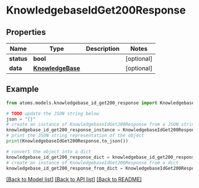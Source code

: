 # KnowledgebaseIdGet200Response


## Properties

Name | Type | Description | Notes
------------ | ------------- | ------------- | -------------
**status** | **bool** |  | [optional] 
**data** | [**KnowledgeBase**](KnowledgeBase.md) |  | [optional] 

## Example

```python
from atoms.models.knowledgebase_id_get200_response import KnowledgebaseIdGet200Response

# TODO update the JSON string below
json = "{}"
# create an instance of KnowledgebaseIdGet200Response from a JSON string
knowledgebase_id_get200_response_instance = KnowledgebaseIdGet200Response.from_json(json)
# print the JSON string representation of the object
print(KnowledgebaseIdGet200Response.to_json())

# convert the object into a dict
knowledgebase_id_get200_response_dict = knowledgebase_id_get200_response_instance.to_dict()
# create an instance of KnowledgebaseIdGet200Response from a dict
knowledgebase_id_get200_response_from_dict = KnowledgebaseIdGet200Response.from_dict(knowledgebase_id_get200_response_dict)
```
[[Back to Model list]](../README.md#documentation-for-models) [[Back to API list]](../README.md#documentation-for-api-endpoints) [[Back to README]](../README.md)


